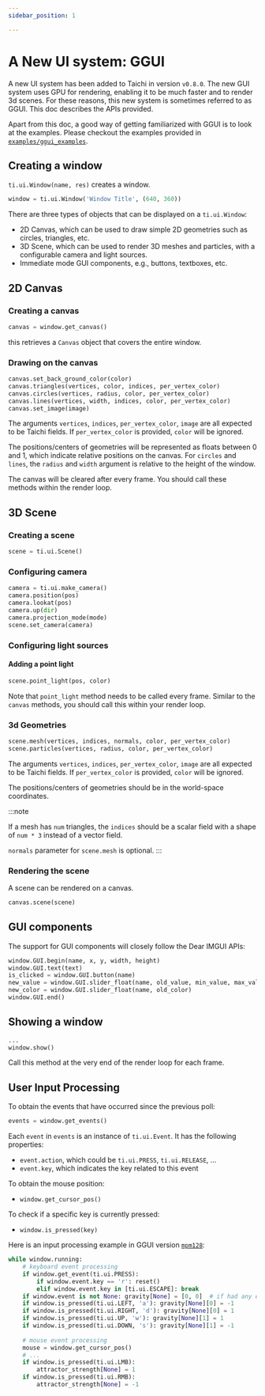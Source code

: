 ```yaml
---
sidebar_position: 1

---
```


# A New UI system: GGUI

A new UI system has been added to Taichi in version `v0.8.0`. The new GUI system uses GPU for rendering, enabling it to be much faster and to render 3d scenes. For these reasons, this new system is sometimes referred to as GGUI. This doc describes the APIs provided.

Apart from this doc, a good way of getting familiarized with GGUI is to look at the examples. Please checkout the examples provided in  [`examples/ggui_examples`](https://github.com/taichi-dev/taichi/tree/master/examples/ggui_examples).

## Creating a window

`ti.ui.Window(name, res)` creates a window.

```python
window = ti.ui.Window('Window Title', (640, 360))
```

There are three types of objects that can be displayed on a `ti.ui.Window`:

* 2D Canvas, which can be used to draw simple 2D geometries such as circles, triangles, etc.
* 3D Scene, which can be used to render 3D meshes and particles, with a configurable camera and light sources.
* Immediate mode GUI components, e.g., buttons, textboxes, etc.

## 2D Canvas

### Creating a canvas

```python
canvas = window.get_canvas()
```
this retrieves a `Canvas` object that covers the entire window.

### Drawing on the canvas

```python
canvas.set_back_ground_color(color)
canvas.triangles(vertices, color, indices, per_vertex_color)
canvas.circles(vertices, radius, color, per_vertex_color)
canvas.lines(vertices, width, indices, color, per_vertex_color)
canvas.set_image(image)
```

The arguments `vertices`, `indices`, `per_vertex_color`, `image` are all expected to be Taichi fields. If `per_vertex_color` is provided, `color` will be ignored.

The positions/centers of geometries will be represented as floats between 0 and 1, which indicate relative positions on the canvas. For `circles` and `lines`, the `radius` and `width` argument is relative to the height of the window.

The canvas will be cleared after every frame. You should call these methods within the render loop.


## 3D Scene

### Creating a scene
```python
scene = ti.ui.Scene()
```
### Configuring camera
```python
camera = ti.ui.make_camera()
camera.position(pos)
camera.lookat(pos)
camera.up(dir)
camera.projection_mode(mode)
scene.set_camera(camera)
```


### Configuring light sources
#### Adding a point light
```python
scene.point_light(pos, color)
```
Note that `point_light` method needs to be called every frame. Similar to the `canvas` methods, you should call this within your render loop.


### 3d Geometries
```python
scene.mesh(vertices, indices, normals, color, per_vertex_color)
scene.particles(vertices, radius, color, per_vertex_color)
```

The arguments `vertices`, `indices`, `per_vertex_color`, `image` are all expected to be Taichi fields. If `per_vertex_color` is provided, `color` will be ignored.

The positions/centers of geometries should be in the world-space coordinates.

:::note

If a mesh has `num` triangles, the `indices` should be a scalar field with a shape of `num * 3` instead of a vector field.

`normals` parameter for `scene.mesh` is optional. 
:::


### Rendering the scene
A scene can be rendered on a canvas.
```python
canvas.scene(scene)
```

## GUI components

The support for GUI components will closely follow the Dear IMGUI APIs:

```python
window.GUI.begin(name, x, y, width, height)
window.GUI.text(text)
is_clicked = window.GUI.button(name)
new_value = window.GUI.slider_float(name, old_value, min_value, max_value)
new_color = window.GUI.slider_float(name, old_color)
window.GUI.end()
```

## Showing a window

```python
...
window.show()
```
Call this method at the very end of the render loop for each frame.

## User Input Processing
To obtain the events that have occurred since the previous poll:

```python
events = window.get_events()
```

Each `event` in `events` is an instance of `ti.ui.Event`. It has the following properties:
* `event.action`, which could be `ti.ui.PRESS`, `ti.ui.RELEASE`, ...
* `event.key`, which indicates the key related to this event

To obtain the mouse position:
* `window.get_cursor_pos()`

To check if a specific key is currently pressed:
* `window.is_pressed(key)`



Here is an input processing example in GGUI version [`mpm128`](https://github.com/taichi-dev/taichi/blob/master/examples/ggui_examples/mpm128_ggui.py):

```python
while window.running:
    # keyboard event processing
    if window.get_event(ti.ui.PRESS):
        if window.event.key == 'r': reset()
        elif window.event.key in [ti.ui.ESCAPE]: break
    if window.event is not None: gravity[None] = [0, 0]  # if had any event
    if window.is_pressed(ti.ui.LEFT, 'a'): gravity[None][0] = -1
    if window.is_pressed(ti.ui.RIGHT, 'd'): gravity[None][0] = 1
    if window.is_pressed(ti.ui.UP, 'w'): gravity[None][1] = 1
    if window.is_pressed(ti.ui.DOWN, 's'): gravity[None][1] = -1
    
    # mouse event processing
    mouse = window.get_cursor_pos()
    # ...
    if window.is_pressed(ti.ui.LMB):
        attractor_strength[None] = 1
    if window.is_pressed(ti.ui.RMB):
        attractor_strength[None] = -1
```

